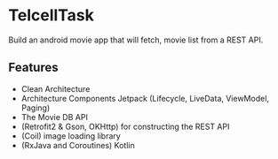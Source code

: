 # TelcellTask
Build an android movie app that will fetch, movie list from a REST API.

## Features
- Clean Architecture
- Architecture Components Jetpack (Lifecycle, LiveData, ViewModel, Paging)
- The Movie DB API
- (Retrofit2 & Gson, OKHttp) for constructing the REST API
- (Coil) image loading library
- (RxJava and Coroutines) Kotlin 
